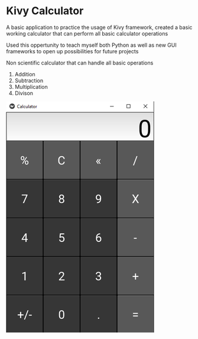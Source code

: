# Kivy Calculator
 A basic application to practice the usage of Kivy framework, created a basic working calculator that can perform all basic calculator operations
 
 Used this oppertunity to teach myself both Python as well as new GUI frameworks to open up possibilities for future projects
 
 
 Non scientific calculator that can handle all basic operations 
  1. Addition
  2. Subtraction
  3. Multiplication
  4. Divison

![Screenshot](calc.png)


